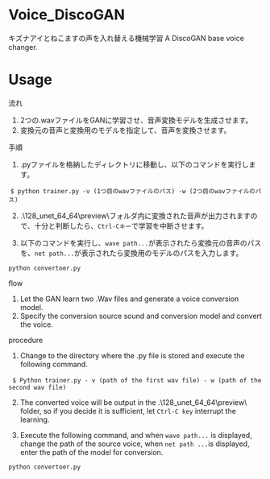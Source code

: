 # Voice_DiscoGAN
キズナアイとねこますの声を入れ替える機械学習
A DiscoGAN base voice changer.

# Usage

流れ
1. 2つの.wavファイルをGANに学習させ、音声変換モデルを生成させます。
2. 変換元の音声と変換用のモデルを指定して、音声を変換させます。

手順
1. .pyファイルを格納したディレクトリに移動し、以下のコマンドを実行します。

  ``` $ python trainer.py -v (1つ目のwavファイルのパス) -w (2つ目のwavファイルのパス) ```

2. .\128_unet_64_64\preview\フォルダ内に変換された音声が出力されますので、十分と判断したら、```Ctrl-Cキー```で学習を中断させます。

3. 以下のコマンドを実行し、```wave path...```が表示されたら変換元の音声のパスを、```net path...```が表示されたら変換用のモデルのパスを入力します。

``` python convertoer.py ```



flow
1. Let the GAN learn two .Wav files and generate a voice conversion model.
2. Specify the conversion source sound and conversion model and convert the voice.

procedure
1. Change to the directory where the .py file is stored and execute the following command.

  ```$ Python trainer.py - v (path of the first wav file) - w (path of the second wav file)```

2. The converted voice will be output in the .\128_unet_64_64\preview\ folder, so if you decide it is sufficient, let ```Ctrl-C key``` interrupt the learning.

3. Execute the following command, and when ```wave path...``` is displayed, change the path of the source voice, when ``` net path ... ```is displayed, enter the path of the model for conversion.

```python convertoer.py```
